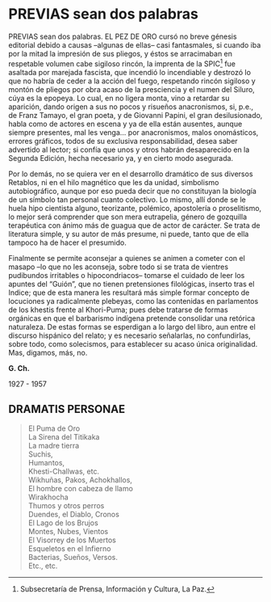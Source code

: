 # PREVIAS sean dos palabras

PREVIAS sean dos palabras. EL PEZ DE ORO cursó no breve génesis editorial
debido a causas –algunas de ellas– casi fantasmales, si
cuando iba por la mitad la impresión de sus pliegos, y éstos se
arracimaban en respetable volumen cabe sigiloso rincón, la imprenta de
la SPIC[^1] fue asaltada por marejada fascista, que incendió lo incendiable
y destrozó lo que no habría de ceder a la acción del fuego, respetando
rincón sigiloso y montón de pliegos por obra acaso de la presciencia y
el numen del Siluro, cúya es la epopeya. Lo cual, en no ligera monta,
vino a retardar su aparición, dando origen a sus no pocos y risueños
anacronismos, si, p.e., de Franz Tamayo, el gran poeta, y de Giovanni
Papini, el gran desilusionado, habla como de actores en escena y ya de
ella están ausentes, aunque siempre presentes, mal les venga... por
anacronismos, malos onomásticos, errores gráficos, todos de su
exclusiva responsabilidad, desea saber advertido al lector; si confía que
unos y otros habrán desaparecido en la Segunda Edición, hecha
necesario ya, y en cierto modo asegurada.

Por lo demás, no se quiera ver en el desarrollo dramático de sus
diversos Retablos, ni en el hilo magnético que les da unidad,
simbolismo autobiográfico, aunque por eso pueda decir que no
constituyan la biología de un símbolo tan personal cuanto colectivo. Lo
mismo, allí donde se le huela hipo cientista alguno, teorizante,
polémico, apostolería o proselitismo, lo mejor será comprender que
son mera eutrapelia, género de gozquilla terapéutica con ánimo más de
guagua que de actor de carácter. Se trata de literatura simple, y su autor
de más presume, ni puede, tanto que de ella tampoco ha de hacer el
presumido.

Finalmente se permite aconsejar a quienes se animen a cometer
con el masapo –lo que no les aconseja, sobre todo si se trata de
vientres pudibundos irritables o hipocondriacos– tomarse el cuidado
de leer los apuntes del “Guión”, que no tienen pretensiones filológicas,
inserto tras el Indice; que de esta manera les resultará más simple
formar concepto de locuciones ya radicalmente plebeyas, como las
contenidas en parlamentos de los khestis frente al Khori-Puma; pues
debe tratarse de formas orgánicas en que el barbarismo indígena
pretende consolidar una retórica naturaleza. De estas formas se
esperdigan a lo largo del libro, aun entre el discurso hispánico del
relato; y es necesario señalarlas, no confundirlas, sobre todo, como
solecismos, para establecer su acaso única originalidad. Mas, digamos,
más, no.

**G. Ch.**

1927 - 1957

## DRAMATIS PERSONAE

> El Puma de Oro \
> La Sirena del Titikaka \
> La madre tierra \
> Suchis, \
> Humantos, \
> Khesti-Challwas, etc. \
> Wikhuñas, Pakos, Achokhallos, \
> El hombre con cabeza de llamo \
> Wirakhocha \
> Thumos y otros perros \
> Duendes, el Diablo, Cronos \
> El Lago de los Brujos \
> Montes, Nubes, Vientos \
> El Visorrey de los Muertos \
> Esqueletos en el Infierno \
> Bacterias, Sueños, Versos. \
> Etc., etc.

[^1]: Subsecretaría de Prensa, Información y Cultura, La Paz.
